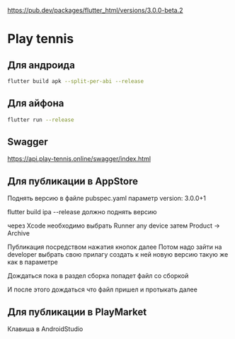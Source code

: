 https://pub.dev/packages/flutter_html/versions/3.0.0-beta.2

# Play tennis

## Для андроида

```bash
flutter build apk --split-per-abi --release
```

## Для айфона

```bash
flutter run --release
```

## Swagger

<https://api.play-tennis.online/swagger/index.html>

## Для публикации в AppStore
Поднять версию в файле pubspec.yaml
параметр version: 3.0.0+1

flutter build ipa --release
должно поднять версию

через Xcode необходимо выбрать Runner any device
затем Product -> Archive

Публикация посредством нажатия кнопок далее
Потом надо зайти на developer выбрать свою прилагу создать к ней новую версию
такую же как в параметре

Дождаться пока в раздел сборка попадет файл со сборкой

И после этого дождаться что файл пришел и протыкать далее

## Для публикации в PlayMarket

Клавиша в AndroidStudio